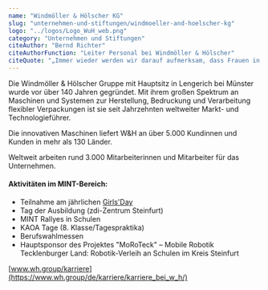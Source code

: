 ```yaml
---
name: "Windmöller & Hölscher KG"
slug: "unternehmen-und-stiftungen/windmoeller-and-hoelscher-kg"
logo: "../logos/Logo_WuH_web.png"
category: "Unternehmen und Stiftungen"
citeAuthor: "Bernd Richter"
citeAuthorFunction: "Leiter Personal bei Windmöller & Hölscher"
citeQuote: "„Immer wieder werden wir darauf aufmerksam, dass Frauen in den MINT-Berufen noch unterrepräsentiert sind. Dabei profitieren Unternehmen von einer heterogenen Teamstruktur, in der unterschiedliche Sicht- und Herangehensweisen zu einer ausgewogenen Zusammenarbeit und zu besseren Lösungen beitragen. Wir bei W&H sehen "Komm Mach MINT" als professionelle und wirkungsvolle Initiative, um insbesondere Frauen noch stärker für das Thema Technik und ingenieurwissenschaftliche Berufe zu begeistern. Daher freuen wir uns, nun Mitglied im Nationalen Pakt für Frauen in MINT-Berufen zu sein.”"
---
```


Die Windmöller & Hölscher Gruppe mit Hauptsitz in Lengerich bei Münster wurde vor über 140 Jahren gegründet. Mit ihrem großen Spektrum an Maschinen und Systemen zur Herstellung, Bedruckung und Verarbeitung flexibler Verpackungen ist sie seit Jahrzehnten weltweiter Markt- und Technologieführer.

Die innovativen Maschinen liefert W&H an über 5.000 Kundinnen und Kunden in mehr als 130 Länder.

Weltweit arbeiten rund 3.000 Mitarbeiterinnen und Mitarbeiter für das Unternehmen.

#### Aktivitäten im MINT-Bereich:

- Teilnahme am jährlichen [Girls'Day](https://www.girls-day.de/)
- Tag der Ausbildung (zdi-Zentrum Steinfurt)
- MINT Rallyes in Schulen
- KAOA Tage (8. Klasse/Tagespraktika)
- Berufswahlmessen
- Hauptsponsor des Projektes "MoRoTeck" – Mobile Robotik Tecklenburger Land: Robotik-Verleih an Schulen im Kreis Steinfurt

[www.wh.group/karriere](https://www.wh.group/de/karriere/karriere_bei_w_h/)
